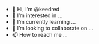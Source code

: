 - 👋 Hi, I’m @keedred
- 👀 I’m interested in ...
- 🌱 I’m currently learning ...
- 💞️ I’m looking to collaborate on ...
- 📫 How to reach me ...

<!---
keedred/keedred is a ✨ special ✨ repository because its `README.md` (this file) appears on your GitHub profile.
You can click the Preview link to take a look at your changes.
--->
